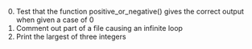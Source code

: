 0. Test that the function positive_or_negative() gives the correct output when given a case of 0
1. Comment out part of a file causing an infinite loop
2. Print the largest of three integers
